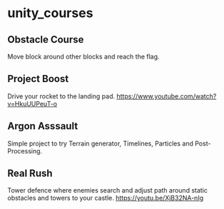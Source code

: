 # unity_courses

## Obstacle Course
Move block around other blocks and reach the flag.

## Project Boost
Drive your rocket to the landing pad.
https://www.youtube.com/watch?v=HkuUUPeuT-o

## Argon Asssault
Simple project to try Terrain generator, Timelines, Particles and Post-Processing.

## Real Rush
Tower defence where enemies search and adjust path around static obstacles and towers to your castle.
https://youtu.be/XjB32NA-nIg
